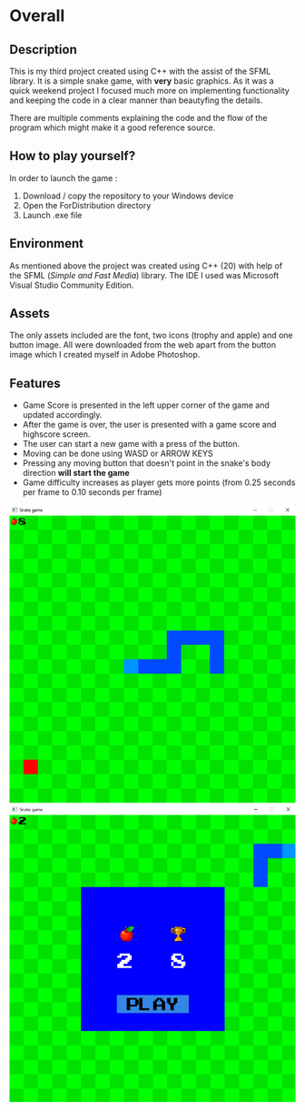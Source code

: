 # Overall
## Description
This is my third project created using C++ with the assist of the SFML library.
It is a simple snake game, with **very** basic graphics. As it was a quick weekend project I focused much more on implementing functionality and keeping the code in a clear manner than beautyfing the details.

There are multiple comments explaining the code and the flow of the program which might make it a good reference source.
## How to play yourself?
In order to launch the game :
1. Download / copy the repository to your Windows device
2. Open the ForDistribution directory
3. Launch .exe file
## Environment
As mentioned above the project was created using C++ (20) with help of the SFML (*Simple and Fast Media*) library. The IDE I used was Microsoft Visual Studio Community Edition.
## Assets
The only assets included are the font, two icons (trophy and apple) and one button image.
All were downloaded from the web apart from the button image which I created myself in Adobe Photoshop.
## Features
- Game Score is presented in the left upper corner of the game and updated accordingly.
- After the game is over, the user is presented with a game score and highscore screen.
- The user can start a new game with a press of the button.
- Moving can be done using WASD or ARROW KEYS
- Pressing any moving button that doesn't point in the snake's body direction **will start the game**
- Game difficulty increases as player gets more points (from 0.25 seconds per frame to 0.10 seconds per frame)


![Example 1](ExampleScreenshots/Screen1.png)
![Example 2](ExampleScreenshots/Screen2.png)
